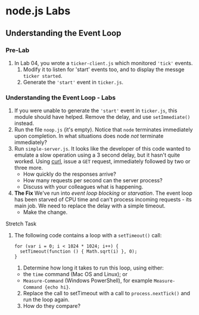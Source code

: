 # node.js Labs


## Understanding the Event Loop

### Pre-Lab

1. In Lab 04, you wrote a `ticker-client.js` which monitored
   `'tick'` events.
   1. Modify it to listen for 'start' events too,
      and to display the messge `ticker started`.
   1. Generate the `'start'` event in `ticker.js`.

### Understanding the Event Loop - Labs

1. If you were unable to generate the `'start'` event in `ticker.js`,
   this module should have helped.
   Remove the delay, and use `setImmediate()` instead.
1. Run the file `noop.js` (it's empty).
   Notice that `node` terminates immediately upon completion.
   In what situations does node _not_ terminate immediately?
1. Run `simple-server.js`.
   It looks like the developer of this code
   wanted to emulate a slow operation using a 3 second delay,
   but it hasn't quite worked.
   Using [curl](https://curl.haxx.se/),
   issue a `GET` request,
   immediately followed by two or three more.
   - How quickly do the responses arrive?
   - How many requests per second can the server process?
   - Discuss with your colleagues what is happening.
1. __The Fix__ We've run into _event loop blocking_
   or _starvation_.
   The event loop has been starved of CPU
   time and can't process incoming requests - its main job.
   We need to replace the delay with a simple
   timeout.
   - Make the change.

Stretch Task

1. The following code contains a loop with a `setTimeout()`
   call:
   
   ```
   for (var i = 0; i < 1024 * 1024; i++) {
     setTimeout(function () { Math.sqrt(i) }, 0);
   }
   ```
   
   1. Determine how long it takes to run this loop, using either:
   - the `time` command (Mac OS and Linux); or
   - `Measure-Command` (Windows PowerShell), for example `Measure-Command {echo hi}`.
   2. Replace the call to setTimeout with a call to
      `process.nextTick()` and run the loop again.
   3. How do they compare?
